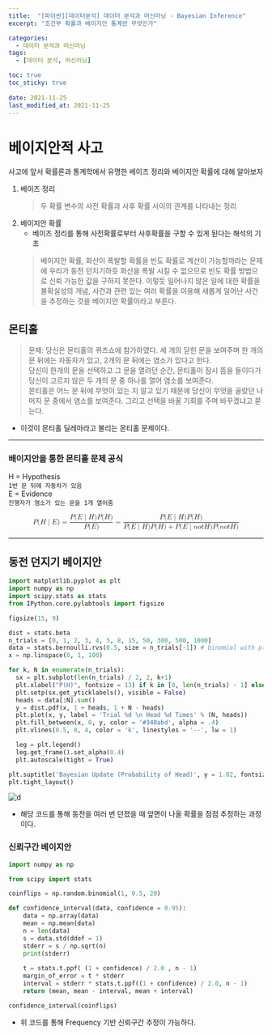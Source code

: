 ```yaml
---
title:  "[파이썬][데이터분석] 데이터 분석과 머신러닝 - Bayesian Inference"
excerpt: "조건부 확률과 베이지안 통계란 무엇인가"

categories:
  - 데이터 분석과 머신러닝
tags:
  - [데이터 분석, 머신러닝]

toc: true
toc_sticky: true
 
date: 2021-11-25
last_modified_at: 2021-11-25
---
```


# 베이지안적 사고
사고에 앞서 확률론과 통계학에서 유명한 베이즈 정리와 베이지안 확률에 대해 알아보자
1. 베이즈 정리
    > 두 확률 변수의 사전 확률과 사후 확률 사이의 관계를 나타내는 정리
2. 베이지안 확률
    - 베이즈 정리를 통해 사전확률로부터 사후확률을 구할 수 있게 된다는 해석의 기초
    > 베이지안 확률, 화산이 폭발할 확률을 빈도 확률로 계산이 가능할까라는 문제에 우리가 동전 던지기하듯 화산을 폭발 시킬 수 없으므로 빈도 확률 방법으로 신뢰 가능한 값을 구하지 못한다. 이렇듯 일어나지 않은 일에 대한 확률을 불확실성의 개념, 사건과 관련 있는 여러 확률을 이용해 새롭게 일어난 사건을 추정하는 것을 베이지안 확률이라고 부른다.




## 몬티홀
> 문제: 당신은 몬티홀의 퀴즈쇼에 참가하였다. 세 개의 닫힌 문을 보여주며 한 개의 문 뒤에는 자동차가 있고, 2개의 문 뒤에는 염소가 있다고 한다.<br> 당신이 한개의 문을 선택하고 그 문을 열려던 순간, 몬티홀이 잠시 뜸을 들이다가 당신이 고르지 않은 두 개의 문 중 하나를 열어 염소를 보여준다. <br> 몬티홀은 어느 문 뒤에 무엇이 있는 지 알고 있기 때문에 당신이 무엇을 골랐던 나머지 문 중에서 염소를 보여준다. 그리고 선택을 바꿀 기회를 주며 바꾸겠냐고 묻는다.

- 이것이 몬티홀 딜레마라고 불리는 몬티홀 문제이다.

---
### 배이지안을 통한 몬티홀 문제 공식


H = Hypothesis<br>
    ```1번 문 뒤에 자동차가 있음```<br>
E = Evidence<br>
    ```진행자가 염소가 있는 문을 1개 열어줌```
    
<math xmlns="http://www.w3.org/1998/Math/MathML" display="block">
  <mi>P</mi>
  <mo stretchy="false">(</mo>
  <mi>H</mi>
  <mo data-mjx-texclass="ORD" stretchy="false">|</mo>
  <mi>E</mi>
  <mo stretchy="false">)</mo>
  <mo>=</mo>
  <mfrac>
    <mrow>
      <mi>P</mi>
      <mo stretchy="false">(</mo>
      <mi>E</mi>
      <mo data-mjx-texclass="ORD" stretchy="false">|</mo>
      <mi>H</mi>
      <mo stretchy="false">)</mo>
      <mi>P</mi>
      <mo stretchy="false">(</mo>
      <mi>H</mi>
      <mo stretchy="false">)</mo>
    </mrow>
    <mrow>
      <mi>P</mi>
      <mo stretchy="false">(</mo>
      <mi>E</mi>
      <mo stretchy="false">)</mo>
    </mrow>
  </mfrac>
  <mo>=</mo>
  <mfrac>
    <mrow>
      <mi>P</mi>
      <mo stretchy="false">(</mo>
      <mi>E</mi>
      <mo data-mjx-texclass="ORD" stretchy="false">|</mo>
      <mi>H</mi>
      <mo stretchy="false">)</mo>
      <mi>P</mi>
      <mo stretchy="false">(</mo>
      <mi>H</mi>
      <mo stretchy="false">)</mo>
    </mrow>
    <mrow>
      <mi>P</mi>
      <mo stretchy="false">(</mo>
      <mi>E</mi>
      <mo data-mjx-texclass="ORD" stretchy="false">|</mo>
      <mi>H</mi>
      <mo stretchy="false">)</mo>
      <mi>P</mi>
      <mo stretchy="false">(</mo>
      <mi>H</mi>
      <mo stretchy="false">)</mo>
      <mo>+</mo>
      <mi>P</mi>
      <mo stretchy="false">(</mo>
      <mi>E</mi>
      <mo data-mjx-texclass="ORD" stretchy="false">|</mo>
      <mi>n</mi>
      <mi>o</mi>
      <mi>t</mi>
      <mi>H</mi>
      <mo stretchy="false">)</mo>
      <mi>P</mi>
      <mo stretchy="false">(</mo>
      <mi>n</mi>
      <mi>o</mi>
      <mi>t</mi>
      <mi>H</mi>
      <mo stretchy="false">)</mo>
    </mrow>
  </mfrac>
</math>

---

## 동전 던지기 베이지안
```python
import matplotlib.pyplot as plt
import numpy as np
import scipy.stats as stats
from IPython.core.pylabtools import figsize

figsize(15, 9)

dist = stats.beta
n_trials = [0, 1, 2, 3, 4, 5, 8, 15, 50, 300, 500, 1000]
data = stats.bernoulli.rvs(0.5, size = n_trials[-1]) # binomial with p(h) = 0.5
x = np.linspace(0, 1, 100)

for k, N in enumerate(n_trials):
  sx = plt.subplot(len(n_trials) / 2, 2, k+1)
  plt.xlabel("P(H)", fontsize = 13) if k in [0, len(n_trials) - 1] else None
  plt.setp(sx.get_yticklabels(), visible = False)
  heads = data[:N].sum()
  y = dist.pdf(x, 1 + heads, 1 + N - heads)
  plt.plot(x, y, label = 'Trial %d \n Head %d Times' % (N, heads))
  plt.fill_between(x, 0, y, color = '#348abd', alpha = .4)
  plt.vlines(0.5, 0, 4, color = 'k', linestyles = '--', lw = 1)

  leg = plt.legend()
  leg.get_frame().set_alpha(0.4)
  plt.autoscale(tight = True)

plt.suptitle('Bayesian Update (Probability of Head)', y = 1.02, fontsize = 14)
plt.tight_layout()
```

![d](https://user-images.githubusercontent.com/75519839/179468124-778cd98f-87b7-4270-847a-e1b702631d3e.png)

- 해당 코드를 통해 동전을 여러 번 던졌을 때 앞면이 나올 확률을 점점 추정하는 과정이다.


### 신뢰구간 베이지안
```python
import numpy as np

from scipy import stats

coinflips = np.random.binomial(1, 0.5, 20)

def confidence_interval(data, confidence = 0.95):
    data = np.array(data)
    mean = np.mean(data)
    n = len(data)
    s = data.std(ddof = 1)
    stderr = s / np.sqrt(n)
    print(stderr)
    
    t = stats.t.ppf( (1 + confidence) / 2.0 , n - 1)
    margin_of_error = t * stderr
    interval = stderr * stats.t.ppf((1 + confidence) / 2.0, n - 1)
    return (mean, mean - interval, mean + interval)

confidence_interval(coinflips)

```

- 위 코드를 통해 Frequency 기반 신뢰구간 추정이 가능하다.